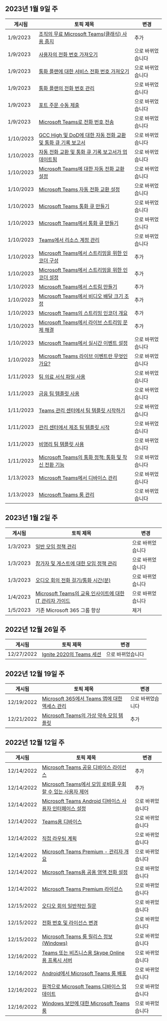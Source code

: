 <!-- This file is generated automatically each week. Changes made to this file will be overwritten.-->




## <a name="week-of-january-09-2023"></a>2023년 1월 9일 주


| 게시됨 |토픽 제목 | 변경 |
|------|------------|--------|
| 1/9/2023 | [조직의 무료 Microsoft Teams(클래식) 사용 중지](/MicrosoftTeams/teams-add-on-licensing/remove-assign-free-licenses) | 추가 |
| 1/9/2023 | [사용자의 전화 번호 가져오기](/MicrosoftTeams/getting-phone-numbers-for-your-users) | 으로 바뀌었습니다 |
| 1/9/2023 | [통화 플랜에 대한 서비스 전화 번호 가져오기](/MicrosoftTeams/getting-service-phone-numbers) | 으로 바뀌었습니다 |
| 1/9/2023 | [통화 플랜의 전화 번호 관리](/MicrosoftTeams/manage-phone-numbers-for-your-organization/manage-phone-numbers-for-your-organization) | 으로 바뀌었습니다 |
| 1/9/2023 | [포트 주문 수동 제출](/MicrosoftTeams/phone-number-calling-plans/manually-submit-port-order) | 으로 바뀌었습니다 |
| 1/9/2023 | [Microsoft Teams로 전화 번호 전송](/MicrosoftTeams/phone-number-calling-plans/transfer-phone-numbers-to-teams) | 으로 바뀌었습니다 |
| 1/10/2023 | [GCC High 및 DoD에 대한 자동 전화 교환 및 통화 큐 기록 보고서](/MicrosoftTeams/aa-cq-cqd-historical-reports-v163) | 으로 바뀌었습니다 |
| 1/10/2023 | [자동 전화 교환 및 통화 큐 기록 보고서가 업데이트됨](/MicrosoftTeams/aa-cq-cqd-historical-reports) | 으로 바뀌었습니다 |
| 1/10/2023 | [Microsoft Teams에 대한 자동 전화 교환 설정](/MicrosoftTeams/create-a-phone-system-auto-attendant-smb) | 으로 바뀌었습니다 |
| 1/10/2023 | [Microsoft Teams 자동 전화 교환 설정](/MicrosoftTeams/create-a-phone-system-auto-attendant) | 으로 바뀌었습니다 |
| 1/10/2023 | [Microsoft Teams 통화 큐 만들기](/MicrosoftTeams/create-a-phone-system-call-queue-smb) | 으로 바뀌었습니다 |
| 1/10/2023 | [Microsoft Teams에서 통화 큐 만들기](/MicrosoftTeams/create-a-phone-system-call-queue) | 으로 바뀌었습니다 |
| 1/10/2023 | [Teams에서 리소스 계정 관리](/MicrosoftTeams/manage-resource-accounts) | 으로 바뀌었습니다 |
| 1/10/2023 | [Microsoft Teams에서 스트리밍을 위한 인코더 구성](/MicrosoftTeams/teams-encoder-configuration) | 추가 |
| 1/10/2023 | [Microsoft Teams에서 스트리밍을 위한 인코더 설정](/MicrosoftTeams/teams-encoder-setup) | 추가 |
| 1/10/2023 | [Microsoft Teams에서 스트림 만들기](/MicrosoftTeams/teams-stream-create-event) | 추가 |
| 1/10/2023 | [Microsoft Teams에서 비디오 배달 크기 조정](/MicrosoftTeams/teams-stream-ecdn) | 추가 |
| 1/10/2023 | [Microsoft Teams의 스트리밍 인코더 개요](/MicrosoftTeams/teams-stream-overview) | 추가 |
| 1/10/2023 | [Microsoft Teams에서 라이브 스트리밍 문제 해결](/MicrosoftTeams/teams-stream-troubleshooting) | 추가 |
| 1/10/2023 | [Microsoft Teams에서 실시간 이벤트 설정](/MicrosoftTeams/teams-live-events/set-up-for-teams-live-events) | 으로 바뀌었습니다 |
| 1/10/2023 | [Microsoft Teams 라이브 이벤트란 무엇인가요?](/MicrosoftTeams/teams-live-events/what-are-teams-live-events) | 으로 바뀌었습니다 |
| 1/11/2023 | [팀 의료 서식 파일 사용](/MicrosoftTeams/expand-teams-across-your-org/healthcare/healthcare-templates-admin-console) | 으로 바뀌었습니다 |
| 1/11/2023 | [금융 팀 템플릿 사용](/MicrosoftTeams/financial-teams-templates-in-the-admin-console) | 으로 바뀌었습니다 |
| 1/11/2023 | [Teams 관리 센터에서 팀 템플릿 시작하기](/MicrosoftTeams/get-started-with-teams-templates-in-the-admin-console) | 으로 바뀌었습니다 |
| 1/11/2023 | [관리 센터에서 제조 팀 템플릿 시작](/MicrosoftTeams/manufacturing-teams-templates-in-the-admin-console) | 으로 바뀌었습니다 |
| 1/11/2023 | [비영리 팀 템플릿 사용](/MicrosoftTeams/team-templates-nonprofit) | 으로 바뀌었습니다 |
| 1/11/2023 | [Microsoft Teams의 통화 정책: 통화 및 착신 전환 기능](/MicrosoftTeams/teams-calling-policy) | 으로 바뀌었습니다 |
| 1/13/2023 | [Microsoft Teams에서 디바이스 관리](/MicrosoftTeams/devices/device-management) | 으로 바뀌었습니다 |
| 1/13/2023 | [Microsoft Teams 룸 관리](/MicrosoftTeams/rooms/rooms-manage) | 으로 바뀌었습니다 |


## <a name="week-of-january-02-2023"></a>2023년 1월 2일 주


| 게시됨 |토픽 제목 | 변경 |
|------|------------|--------|
| 1/3/2023 | [일반 모임 정책 관리](/MicrosoftTeams/meeting-policies-in-teams-general) | 으로 바뀌었습니다 |
| 1/3/2023 | [참가자 및 게스트에 대한 모임 정책 관리](/MicrosoftTeams/meeting-policies-participants-and-guests) | 으로 바뀌었습니다 |
| 1/3/2023 | [오디오 회의 전화 걸기/통화 시간(분)](/MicrosoftTeams/audio-conferencing-subscription-dial-out) | 으로 바뀌었습니다 |
| 1/4/2023 | [Microsoft Teams의 교육 인사이트에 대한 IT 관리자 가이드](/MicrosoftTeams/class-insights) | 으로 바뀌었습니다 |
| 1/5/2023 | 기존 Microsoft 365 그룹 향상 | 제거 |


## <a name="week-of-december-26-2022"></a>2022년 12월 26일 주


| 게시됨 |토픽 제목 | 변경 |
|------|------------|--------|
| 12/27/2022 | [Ignite 2020의 Teams 세션](/MicrosoftTeams/ignite-2020-landing-page) | 으로 바뀌었습니다 |


## <a name="week-of-december-19-2022"></a>2022년 12월 19일 주


| 게시됨 |토픽 제목 | 변경 |
|------|------------|--------|
| 12/19/2022 | [Microsoft 365에서 Teams 앱에 대한 액세스 관리](/MicrosoftTeams/manage-third-party-teams-apps) | 으로 바뀌었습니다 |
| 12/21/2022 | [Microsoft Teams의 가상 약속 모임 템플릿](/MicrosoftTeams/virtual-appointment-meeting-template) | 추가 |


## <a name="week-of-december-12-2022"></a>2022년 12월 12일 주


| 게시됨 |토픽 제목 | 변경 |
|------|------------|--------|
| 12/14/2022 | [Microsoft Teams 공유 디바이스 라이선스](/MicrosoftTeams/teams-add-on-licensing/teams-shared-device-license) | 추가 |
| 12/14/2022 | [Microsoft Teams에서 모임 로비를 우회할 수 있는 사용자 제어](/MicrosoftTeams/who-can-bypass-meeting-lobby) | 추가 |
| 12/14/2022 | [Microsoft Teams Android 디바이스 사용자 인터페이스 설정](/MicrosoftTeams/devices/teams-android-devices-user-interface) | 으로 바뀌었습니다 |
| 12/14/2022 | [Teams용 디바이스](/MicrosoftTeams/devices/teams-ip-phones) | 으로 바뀌었습니다 |
| 12/14/2022 | [직접 라우팅 계획](/MicrosoftTeams/direct-routing-plan) | 으로 바뀌었습니다 |
| 12/14/2022 | [Microsoft Teams Premium - 관리자 개요](/MicrosoftTeams/enhanced-teams-experience) | 으로 바뀌었습니다 |
| 12/14/2022 | [Microsoft Teams용 공용 영역 전화 설정](/MicrosoftTeams/set-up-common-area-phones) | 으로 바뀌었습니다 |
| 12/14/2022 | [Microsoft Teams Premium 라이선스](/MicrosoftTeams/teams-add-on-licensing/licensing-enhance-teams) | 으로 바뀌었습니다 |
| 12/15/2022 | [오디오 회의 일반적인 질문](/MicrosoftTeams/audio-conferencing-common-questions) | 으로 바뀌었습니다 |
| 12/15/2022 | [전화 번호 및 라이선스 변경](/MicrosoftTeams/phone-numbers-licensing-changes) | 으로 바뀌었습니다 |
| 12/15/2022 | [Microsoft Teams 룸 릴리스 정보(Windows)](/MicrosoftTeams/rooms/rooms-release-note) | 으로 바뀌었습니다 |
| 12/16/2022 | [Teams 또는 비즈니스용 Skype Online 용 프록시 서버](/MicrosoftTeams/proxy-servers-for-skype-for-business-online) | 으로 바뀌었습니다 |
| 12/16/2022 | [Android에서 Microsoft Teams 룸 배포](/MicrosoftTeams/devices/collab-bar-deploy) | 으로 바뀌었습니다 |
| 12/16/2022 | [원격으로 Microsoft Teams 디바이스 업데이트](/MicrosoftTeams/devices/remote-update) | 으로 바뀌었습니다 |
| 12/16/2022 | [Windows 보안에 대한 Microsoft Teams 룸](/MicrosoftTeams/rooms/security-windows) | 으로 바뀌었습니다 |
